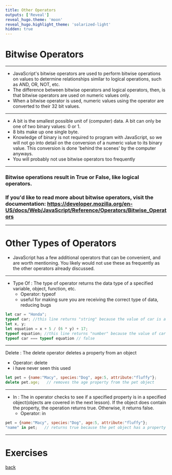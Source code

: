 ```yaml
---
title: Other Operators
outputs: ['Reveal']
reveal_hugo.theme: 'moon'
reveal_hugo.highlight_theme: 'solarized-light'
hidden: true
---
```


# Bitwise Operators 

---

* JavaScript's bitwise operators are used to perform bitwise operations on values to determine relationships similar to logical operations, such as AND, OR, NOT, etc.
* The difference between bitwise operators and logical operators, then, is that bitwise operators are used on numeric values only. 
* When a bitwise operator is used, numeric values using the operator are converted to their 32 bit values.

---

* A bit is the smallest possible unit of (computer) data. A bit can only be one of two binary values: 0 or 1.
* 8 bits make up one single byte.
* Knowledge of binary is not required to program with JavaScript, so we will not go into detail on the conversion of a numeric value to its binary value. This conversion is done 'behind the scenes' by the computer anyways.
* You will probably not use bitwise operators too frequently

---

### Bitwise operations result in True or False, like logical operators. 

### If you'd like to read more about bitwise operators, visit the documentation: https://developer.mozilla.org/en-US/docs/Web/JavaScript/Reference/Operators/Bitwise_Operators 
     
---

# Other Types of Operators 

* JavaScript has a few additional operators that can be convenient, and are worth mentioning. You likely would not use these as frequently as the other operators already discussed.

---

* Type Of : The type of operator returns the data type of a specified variable, object, function, etc.
  * Operator: typeof
  * useful for making sure you are receiving the correct type of data, reducing bugs 

```js
let car = "Honda";
typeof car; //this line returns "string" because the value of car is a string
let x, y;
let equation = x + 5 / (6 * y) + 17;
typeof equation; //this line returns "number" because the value of car is a string
typeof car === typeof equation // false
```

---

Delete : The delete operator deletes a property from an object
  * Operator: delete
  * i have never seen this used

```js
let pet = {name:"Macy", species:"Dog", age:5, attribute:"fluffy"};
delete pet.age;   // removes the age property from the pet object
```

---

* In : The in operator checks to see if a specified property is in a specified object(objects are covered in the next lesson). If the object does contain the property, the operation returns true. Otherwise, it returns false.
  * Operator: in

```js
pet = {name:"Macy", species:"Dog", age:5, attribute:"fluffy"};
"name" in pet;   // returns true because the pet object has a property called "name"
```

---
# Exercises

[back](..)